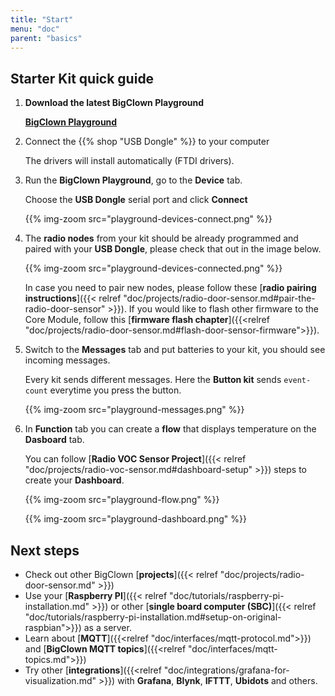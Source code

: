 ```yaml
---
title: "Start"
menu: "doc"
parent: "basics"
---
```


## Starter Kit quick guide

1.  **Download the latest BigClown Playground**

    [**BigClown Playground**](https://github.com/bigclownlabs/bch-playground/releases/latest)

2. Connect the {{% shop "USB Dongle" %}} to your computer

    The drivers will install automatically (FTDI drivers).

3. Run the **BigClown Playground**, go to the **Device** tab.

    Choose the **USB Dongle** serial port and click **Connect**

    {{% img-zoom src="playground-devices-connect.png"  %}}

4. The **radio nodes** from your kit should be already programmed and paired with your **USB Dongle**, please check that out in the image below.

    {{% img-zoom src="playground-devices-connected.png"  %}}

    In case you need to pair new nodes, please follow these [**radio pairing instructions**]({{< relref "doc/projects/radio-door-sensor.md#pair-the-radio-door-sensor" >}}).
    If you would like to flash other firmware to the Core Module, follow this [**firmware flash chapter**]({{<relref "doc/projects/radio-door-sensor.md#flash-door-sensor-firmware">}}).

5. Switch to the **Messages** tab and put batteries to your kit, you should see incoming messages.

    Every kit sends different messages. Here the **Button kit** sends `event-count` everytime you press the button.

    {{% img-zoom src="playground-messages.png"  %}}

6. In **Function** tab you can create a **flow** that displays temperature on the **Dasboard** tab.

    You can follow [**Radio VOC Sensor Project**]({{< relref "doc/projects/radio-voc-sensor.md#dashboard-setup" >}}) steps to create your **Dashboard**.

    {{% img-zoom src="playground-flow.png"  %}}

    {{% img-zoom src="playground-dashboard.png"  %}}


## Next steps

* Check out other BigClown [**projects**]({{< relref "doc/projects/radio-door-sensor.md" >}})
* Use your [**Raspberry PI**]({{< relref "doc/tutorials/raspberry-pi-installation.md" >}}) or other [**single board computer (SBC)**]({{< relref "doc/tutorials/raspberry-pi-installation.md#setup-on-original-raspbian">}}) as a server.
* Learn about [**MQTT**]({{<relref "doc/interfaces/mqtt-protocol.md">}}) and [**BigClown MQTT topics**]({{<relref "doc/interfaces/mqtt-topics.md">}})
* Try other [**integrations**]({{<relref "doc/integrations/grafana-for-visualization.md" >}}) with **Grafana**, **Blynk**, **IFTTT**, **Ubidots** and others.

